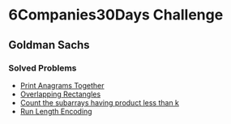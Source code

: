 # 6Companies30Days Challenge
## Goldman Sachs

### Solved Problems

- [Print Anagrams Together](https://practice.geeksforgeeks.org/problems/print-anagrams-together/1/#)
- [Overlapping Rectangles](https://practice.geeksforgeeks.org/problems/overlapping-rectangles1924/1/)
- [Count the subarrays having product less than k](https://practice.geeksforgeeks.org/problems/count-the-subarrays-having-product-less-than-k1708/1/#)
- [Run Length Encoding](https://practice.geeksforgeeks.org/problems/run-length-encoding/1/)